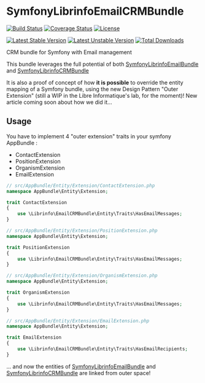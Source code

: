 # SymfonyLibrinfoEmailCRMBundle


[![Build Status](https://travis-ci.org/libre-informatique/EmailCRMBundle.svg?branch=master)](https://travis-ci.org/libre-informatique/EmailCRMBundle)
[![Coverage Status](https://coveralls.io/repos/github/libre-informatique/EmailCRMBundle/badge.svg?branch=master)](https://coveralls.io/github/libre-informatique/EmailCRMBundle?branch=master)
[![License](https://img.shields.io/github/license/libre-informatique/EmailCRMBundle.svg?style=flat-square)](./LICENCE.md)

[![Latest Stable Version](https://poser.pugx.org/libre-informatique/email-crm-bundle/v/stable)](https://packagist.org/packages/libre-informatique/email-crm-bundle)
[![Latest Unstable Version](https://poser.pugx.org/libre-informatique/email-crm-bundle/v/unstable)](https://packagist.org/packages/libre-informatique/email-crm-bundle)
[![Total Downloads](https://poser.pugx.org/libre-informatique/email-crm-bundle/downloads)](https://packagist.org/packages/libre-informatique/email-crm-bundle)

CRM bundle for Symfony with Email management

This bundle leverages the full potential of both [SymfonyLibrinfoEmailBundle](https://github.com/libre-informatique/SymfonyLibrinfoEmailBundle) and [SymfonyLibrinfoCRMBundle](https://github.com/libre-informatique/SymfonyLibrinfoCRMBundle)

It is also a proof of concept of how **it is possible** to override the entity mapping of a Symfony bundle, using the new Design Pattern "Outer Extension" (still a WIP in the Libre Informatique's lab, for the moment)! New article coming soon about how we did it...

## Usage

You have to implement 4 "outer extension" traits in your symfony AppBundle : 
* ContactExtension
* PositionExtension
* OrganismExtension
* EmailExtension

```php
// src/AppBundle/Entity/Extension/ContactExtension.php
namespace AppBundle\Entity\Extension;

trait ContactExtension
{
    use \Librinfo\EmailCRMBundle\Entity\Traits\HasEmailMessages;
}

```

```php
// src/AppBundle/Entity/Extension/PositionExtension.php
namespace AppBundle\Entity\Extension;

trait PositionExtension
{
    use \Librinfo\EmailCRMBundle\Entity\Traits\HasEmailMessages;
}

```

```php
// src/AppBundle/Entity/Extension/OrganismExtension.php
namespace AppBundle\Entity\Extension;

trait OrganismExtension
{
    use \Librinfo\EmailCRMBundle\Entity\Traits\HasEmailMessages;
}

```

```php
// src/AppBundle/Entity/Extension/EmailExtension.php
namespace AppBundle\Entity\Extension;

trait EmailExtension
{
    use \Librinfo\EmailCRMBundle\Entity\Traits\HasEmailRecipients;
}

```
... and now the entities of [SymfonyLibrinfoEmailBundle](https://github.com/libre-informatique/SymfonyLibrinfoEmailBundle) and 
[SymfonyLibrinfoCRMBundle](https://github.com/libre-informatique/SymfonyLibrinfoCRMBundle) are linked from outer space!
